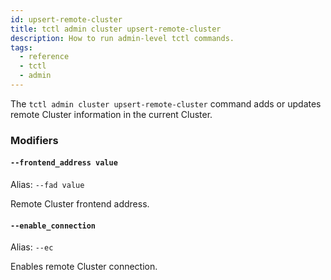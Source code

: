 ```yaml
---
id: upsert-remote-cluster
title: tctl admin cluster upsert-remote-cluster
description: How to run admin-level tctl commands.
tags:
  - reference
  - tctl
  - admin
---
```


The `tctl admin cluster upsert-remote-cluster` command adds or updates remote Cluster information in the current Cluster.

### Modifiers

#### `--frontend_address value`

Alias: `--fad value`

Remote Cluster frontend address.

#### `--enable_connection`

Alias: `--ec`

Enables remote Cluster connection.
